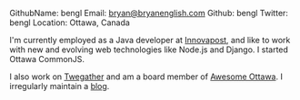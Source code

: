 GithubName:   bengl
Email:    bryan@bryanenglish.com
Github: bengl
Twitter: bengl
Location: Ottawa, Canada

I'm currently employed as a Java developer at [Innovapost], and like to work with new and evolving web technologies like Node.js and Django.  I started Ottawa CommonJS.

I also work on [Twegather] and am a board member of [Awesome Ottawa].  I irregularly maintain a [blog].


[Innovapost]: http://innovapost.com
[Twegather]: http://twegather.com
[Awesome Ottawa]: http://awesomeottawa.ca
[blog]: http://bengl.net
